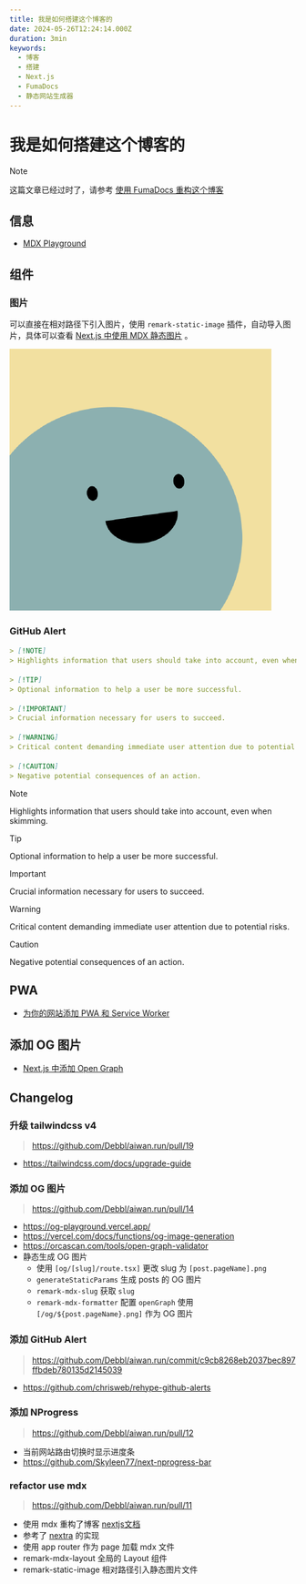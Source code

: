 ```yaml
---
title: 我是如何搭建这个博客的
date: 2024-05-26T12:24:14.000Z
duration: 3min
keywords:
  - 博客
  - 搭建
  - Next.js
  - FumaDocs
  - 静态网站生成器
---
```


# 我是如何搭建这个博客的

> [!NOTE]
> 这篇文章已经过时了，请参考 [使用 FumaDocs 重构这个博客](/posts/refactor-this-blog-with-fumadocs)

## 信息

- [MDX Playground](https://mdxjs.com/playground/)

## 组件

### 图片

可以直接在相对路径下引入图片，使用 `remark-static-image` 插件，自动导入图片，具体可以查看 [Next.js 中使用 MDX 静态图片](/posts/nextjs-mdx-static-image) 。

![](./images/image.png)

### GitHub Alert

```md
> [!NOTE]  
> Highlights information that users should take into account, even when skimming.

> [!TIP]  
> Optional information to help a user be more successful.

> [!IMPORTANT]  
> Crucial information necessary for users to succeed.

> [!WARNING]  
> Critical content demanding immediate user attention due to potential risks.

> [!CAUTION]  
> Negative potential consequences of an action.
```

> [!NOTE]  
> Highlights information that users should take into account, even when skimming.

> [!TIP]  
> Optional information to help a user be more successful.

> [!IMPORTANT]  
> Crucial information necessary for users to succeed.

> [!WARNING]  
> Critical content demanding immediate user attention due to potential risks.

> [!CAUTION]  
> Negative potential consequences of an action.

## PWA

- [为你的网站添加 PWA 和 Service Worker](/posts/add-pwa-and-service-worker-for-your-site)

## 添加 OG 图片

- [Next.js 中添加 Open Graph](/posts/nextjs-add-open-graph)

## Changelog

### 升级 tailwindcss v4

> https://github.com/Debbl/aiwan.run/pull/19

- https://tailwindcss.com/docs/upgrade-guide

### 添加 OG 图片

> https://github.com/Debbl/aiwan.run/pull/14

- https://og-playground.vercel.app/
- https://vercel.com/docs/functions/og-image-generation
- https://orcascan.com/tools/open-graph-validator
- 静态生成 OG 图片
  - 使用 `[og/[slug]/route.tsx]` 更改 slug 为 `[post.pageName].png`
  - `generateStaticParams` 生成 posts 的 OG 图片
  - `remark-mdx-slug` 获取 `slug`
  - `remark-mdx-formatter` 配置 `openGraph` 使用 `[/og/${post.pageName}.png]` 作为 OG 图片

### 添加 GitHub Alert

> https://github.com/Debbl/aiwan.run/commit/c9cb8268eb2037bec897ffbdeb780135d2145039

- https://github.com/chrisweb/rehype-github-alerts

### 添加 NProgress

> https://github.com/Debbl/aiwan.run/pull/12

- 当前网站路由切换时显示进度条
- https://github.com/Skyleen77/next-nprogress-bar

### refactor use mdx

> https://github.com/Debbl/aiwan.run/pull/11

- 使用 mdx 重构了博客 [nextjs文档](https://nextjs.org/docs/app/building-your-application/configuring/mdx)
- 参考了 [nextra](https://github.com/shuding/nextra) 的实现
- 使用 app router 作为 page 加载 mdx 文件
- remark-mdx-layout 全局的 Layout 组件
- remark-static-image 相对路径引入静态图片文件
